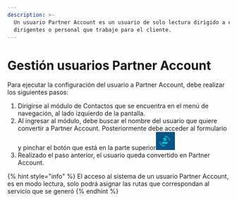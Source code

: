 ```yaml
---
description: >-
  Un usuario Partner Account es un usuario de solo lectura dirigido a empleados,
  dirigentes o personal que trabaje para el cliente.
---
```


# Gestión usuarios Partner Account

Para ejecutar la configuración del usuario a Partner Account, debe realizar los siguientes pasos:

1. Dirigirse al módulo de Contactos que se encuentra en el menú de navegación, al lado izquierdo de la pantalla.
2. Al ingresar al módulo, debe buscar el nombre del usuario que quiere convertir a Partner Account. Posteriormente debe acceder al formulario y pinchar el botón que está en la parte superior![](<../.gitbook/assets/image (50).png>)
3. Realizado el paso anterior, el usuario queda convertido en Partner Account.

{% hint style="info" %}
El acceso al sistema de un usuario Partner Account, es en modo lectura, solo podrá asignar las rutas que correspondan al servicio que se generó
{% endhint %}



&#x20;

